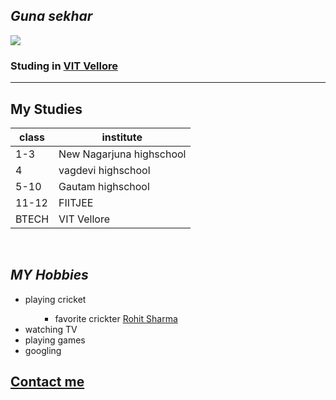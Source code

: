 

<html lang="en" dir="ltr">

<head>
  <meta charset="utf-8">
  <title>my site 1</title>
</head>

<body>
  <h2><strong><i>Guna sekhar</i></strong></h2>
  <img src="https://encrypted-tbn0.gstatic.com/images?q=tbn%3AANd9GcS4xcT9CmqW1JXmCqUJjPV9LLkcZw46Vewh8o-ZT4OJhcgqWpeK&usqp=CAU">
  <br>
  <h3>Studing in <a href="https://vit.ac.in/">VIT Vellore</a></h3>
  <hr size='6'>
  <h2>My Studies</h2>
  <table>
    <thead>
      <th>class</th>
      <th>institute</th>
    </thead>
    <tbody>
      <tr>
        <td>1-3</td>
        <td> New Nagarjuna highschool</td>
      </tr>
      <tr>
        <td>4</td>
        <td> vagdevi highschool</td>
      </tr>
      <tr>
        <td>5-10</td>
        <td> Gautam highschool</td>
      </tr>
      <tr>
        <td>11-12</td>
        <td> FIITJEE</td>
      </tr>
      <tr>
        <td>BTECH</td>
        <td> VIT Vellore</td>
      </tr>
    </tbody>
  </table>
  <br>
<h2><i>MY Hobbies</i></h2>
<ul>
  <li>playing cricket <ul>
    <ul>
      <li>favorite crickter <a href="https://encrypted-tbn0.gstatic.com/images?q=tbn%3AANd9GcQAP6qBYsjJq11TabEfcVHjXn-lH9clknGncb9fQjOdYUDOK-zh&usqp=CAU">Rohit Sharma</a></li>
    </ul>
  </ul></li>
  <li>watching TV</li>
  <li>playing games</li>
  <li>googling </li>

</ul>
<a href="contact details.html"><h2>Contact me</h2></a>

</body>

</html>
